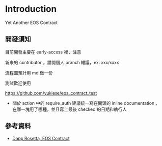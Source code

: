 # Introduction
Yet Another EOS Contract

## 開發須知
目前開發主要在 early-access 裡，注意

新來的 contributor ，請開個人 branch 維護，ex: xxx/xxxx

流程圖預計用 md 做一份

測試歡迎使用

https://github.com/yukiexe/eos_contract_test

- 關於 action 中的 require_auth
  建議統一寫在開頭的 inline documentation ，在哪一塊用了哪種，並且寫上最後 checked 的日期和執行人

## 參考資料
- [Dapp Rosetta, EOS Contract](https://github.com/Dapp-rosetta/dapp-rosetta-contract/tree/master/Contract/EOS)